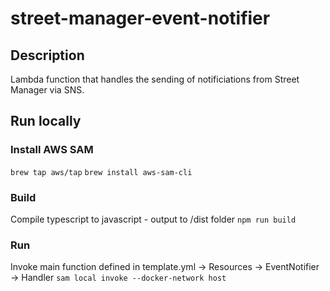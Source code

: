 # street-manager-event-notifier

## Description
Lambda function that handles the sending of notificiations from Street Manager via SNS.


## Run locally
### Install AWS SAM
`brew tap aws/tap`
`brew install aws-sam-cli`

### Build
Compile typescript to javascript - output to /dist folder
`npm run build`

### Run
Invoke main function defined in template.yml -> Resources -> EventNotifier -> Handler
`sam local invoke --docker-network host`
